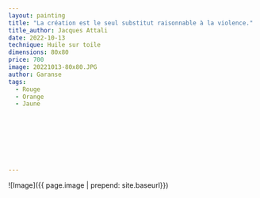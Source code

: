 ```yaml
---
layout: painting
title: "La création est le seul substitut raisonnable à la violence."                     
title_author: Jacques Attali                                     
date: 2022-10-13
technique: Huile sur toile 
dimensions: 80x80
price: 700
image: 20221013-80x80.JPG
author: Garanse
tags:
  - Rouge
  - Orange
  - Jaune
  
  
  
  
  
  
  
  
---
```

![Image]({{ page.image | prepend: site.baseurl}})

